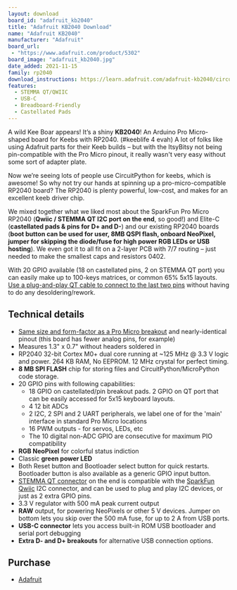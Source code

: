 ```yaml
---
layout: download
board_id: "adafruit_kb2040"
title: "Adafruit KB2040 Download"
name: "Adafruit KB2040"
manufacturer: "Adafruit"
board_url:
 - "https://www.adafruit.com/product/5302"
board_image: "adafruit_kb2040.jpg"
date_added: 2021-11-15
family: rp2040
download_instructions: https://learn.adafruit.com/adafruit-kb2040/circuitpython
features:
  - STEMMA QT/QWIIC
  - USB-C
  - Breadboard-Friendly
  - Castellated Pads
---
```


A wild Kee Boar appears! It’s a shiny **KB2040**! An Arduino Pro Micro-shaped board for Keebs with RP2040. (#keeblife 4 evah) A lot of folks like using Adafruit parts for their Keeb builds – but with the ItsyBitsy not being pin-compatible with the Pro Micro pinout, it really wasn't very easy without some sort of adapter plate.

Now we’re seeing lots of people use CircuitPython for keebs, which is awesome! So why not try our hands at spinning up a pro-micro-compatible RP2040 board? The RP2040 is plenty powerful, low-cost, and makes for an excellent keeb driver chip.

We mixed together what we liked most about the SparkFun Pro Micro RP2040 (**Qwiic / STEMMA QT I2C port on the end**, so good!) and Elite-C (**castellated pads & pins for D+ and D-**) and our existing RP2040 boards (**boot button can be used for user, 8MB QSPI flash, onboard NeoPixel, jumper for skipping the diode/fuse for high power RGB LEDs or USB hosting**). We even got it to all fit on a 2-layer PCB with 7/7 routing – just needed to make the smallest caps and resistors 0402.

With 20 GPIO available (18 on castellated pins, 2 on STEMMA QT port) you can easily make up to 100-keys matrices, or common 65% 5x15 layouts. [Use a plug-and-play QT cable to connect to the last two pins](https://www.adafruit.com/product/4209) without having to do any desoldering/rework.

## Technical details

- [Same size and form-factor as a Pro Micro breakout](https://www.sparkfun.com/products/12640) and nearly-identical pinout (this board has fewer analog pins, for example)
- Measures 1.3" x 0.7" without headers soldered in
- RP2040 32-bit Cortex M0+ dual core running at ~125 MHz @ 3.3 V logic and power. 264 KB RAM, No EEPROM. 12 MHz crystal for perfect timing.
- **8 MB SPI FLASH** chip for storing files and CircuitPython/MicroPython code storage.
- 20 GPIO pins with following capabilities:
  - 18 GPIO on castellated/pin breakout pads. 2 GPIO on QT port that can be easily accessed for 5x15 keyboard layouts.
  - 4 12 bit ADCs
  - 2 I2C, 2 SPI and 2 UART peripherals, we label one of for the 'main' interface in standard Pro Micro locations
  - 16 PWM outputs - for servos, LEDs, etc
  - The 10 digital non-ADC GPIO are consecutive for maximum PIO compatibility
- **RGB NeoPixel** for colorful status indiction
- Classic **green power LED**
- Both Reset button and Bootloader select button for quick restarts. Bootloader button is also available as a generic GPIO input button.
- [STEMMA QT connector](https://learn.adafruit.com/introducing-adafruit-stemma-qt/what-is-stemma-qt) on the end is compatible with the [SparkFun Qwiic](https://www.sparkfun.com/qwiic) I2C connector, and can be used to plug and play I2C devices, or just as 2 extra GPIO pins.
- 3.3 V regulator with 500 mA peak current output
- **RAW** output, for powering NeoPixels or other 5 V devices. Jumper on bottom lets you skip over the 500 mA fuse, for up to 2 A from USB ports.
- **USB-C connector** lets you access built-in ROM USB bootloader and serial port debugging
- **Extra D- and D+ breakouts** for alternative USB connection options.

## Purchase

* [Adafruit](https://www.adafruit.com/product/5302)

